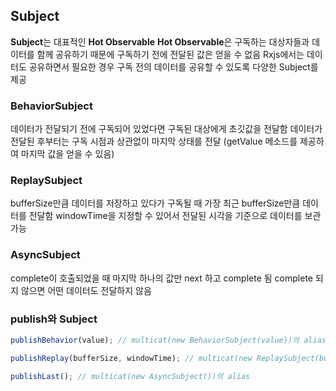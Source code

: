 ## Subject

**Subject**는 대표적인 **Hot Observable**
**Hot Observable**은 구독하는 대상자들과 데이터를 함께 공유하기 때문에 구독하기 전에 전달된 값은 얻을 수 없음
Rxjs에서는 데이터도 공유하면서 필요한 경우 구독 전의 데이터를 공유할 수 있도록 다양한 Subject를 제공

### BehaviorSubject

데이터가 전달되기 전에 구독되어 있었다면 구독된 대상에게 초깃값을 전달함
데이터가 전달된 후부터는 구독 시점과 상관없이 마지막 상태를 전달
(getValue 메소드를 제공하여 마지막 값을 얻을 수 있음)

### ReplaySubject

bufferSize만큼 데이터를 저장하고 있다가 구독될 때 가장 최근 bufferSize만큼 데이터를 전달함
windowTime을 지정할 수 있어서 전달된 시각을 기준으로 데이터를 보관 가능

### AsyncSubject

complete이 호출되었을 때 마지막 하나의 값만 next 하고 complete 됨
complete 되지 않으면 어떤 데이터도 전달하지 않음

### publish와 Subject

```javascript
publishBehavior(value); // multicat(new BehaviorSubject(value))의 alias
```

```javascript
publishReplay(bufferSize, windowTime); // multicat(new ReplaySubject(bufferSize, windowTime))의 alias
```

```javascript
publishLast(); // multicat(new AsyncSubject())의 alias
```
